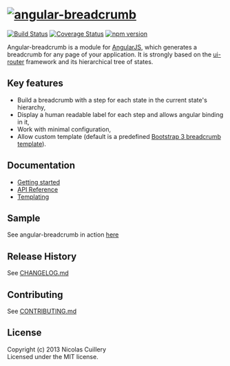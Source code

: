 # [![angular-breadcrumb](https://raw.github.com/ncuillery/angular-breadcrumb/master/sample/img/logo/angular-breadcrumb-logo-400.png)](http://ncuillery.github.io/angular-breadcrumb/)
[![Build Status](https://travis-ci.org/ncuillery/angular-breadcrumb.png)](https://travis-ci.org/ncuillery/angular-breadcrumb) [![Coverage Status](https://coveralls.io/repos/ncuillery/angular-breadcrumb/badge.png)](https://coveralls.io/r/ncuillery/angular-breadcrumb)
[![npm version](https://badge.fury.io/js/angular-breadcrumb.svg)](https://badge.fury.io/js/angular-breadcrumb)

Angular-breadcrumb is a module for [AngularJS](http://angularjs.org), which generates a breadcrumb for any page of your application. It is strongly based on the [ui-router](https://github.com/angular-ui/ui-router) framework and its hierarchical tree of states.

## Key features
- Build a breadcrumb with a step for each state in the current state's hierarchy,
- Display a human readable label for each step and allows angular binding in it,
- Work with minimal configuration,
- Allow custom template (default is a predefined [Bootstrap 3 breadcrumb template](http://getbootstrap.com/components/#breadcrumbs)). 

## Documentation
- [Getting started](https://github.com/ncuillery/angular-breadcrumb/wiki/Getting-started)
- [API Reference](https://github.com/ncuillery/angular-breadcrumb/wiki/API-Reference)
- [Templating](https://github.com/ncuillery/angular-breadcrumb/wiki/Templating)

## Sample
See angular-breadcrumb in action [here](http://ncuillery.github.io/angular-breadcrumb/#/sample)

## Release History
See [CHANGELOG.md](https://github.com/ncuillery/angular-breadcrumb/blob/master/CHANGELOG.md)

## Contributing
See [CONTRIBUTING.md](https://github.com/ncuillery/angular-breadcrumb/blob/master/CONTRIBUTING.md)


## License
Copyright (c) 2013 Nicolas Cuillery  
Licensed under the MIT license.

